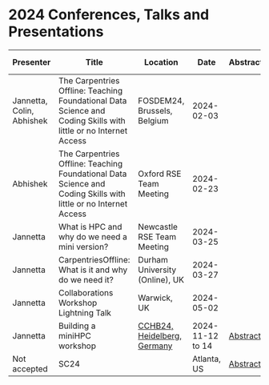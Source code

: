 # 2024 Conferences, Talks and Presentations

|Presenter|Title|Location|Date|Abstract/Submission|Link to presentation|
|-|-|-|-|-|-|
|Jannetta, Colin, Abhishek|The Carpentries Offline: Teaching Foundational Data Science and Coding Skills with little or no Internet Access|FOSDEM24, Brussels, Belgium|2024-02-03||[link](https://github.com/carpentriesoffline/talks/blob/main/Presentations/CarpentriesOffline_FOSDEM24.pptx.pdf)|
|Abhishek|The Carpentries Offline: Teaching Foundational Data Science and Coding Skills with little or no Internet Access|Oxford RSE Team Meeting|2024-02-23||[link](https://github.com/carpentriesoffline/talks/blob/main/Presentations/2024-02-23_CarpentriesOffline_OxRSE.pdf)|
|Jannetta|What is HPC and why do we need a mini version?|Newcastle RSE Team Meeting|2024-03-25||[link](https://github.com/carpentriesoffline/talks/blob/main/Presentations/What_is_High_Performance_Computing_and_why_do_we_need_a_mini_version.pptx)|
|Jannetta|CarpentriesOffline: What is it and why do we need it?|Durham University (Online), UK|2024-03-27||[link](https://github.com/carpentriesoffline/talks/blob/main/Presentations/CarpentriesOffline_FOSDEM24.pdf)|
|Jannetta|Collaborations Workshop Lightning Talk|Warwick, UK|2024-05-02||[link](https://github.com/carpentriesoffline/CW24_lightning_talk)
|Jannetta|Building a miniHPC workshop|[CCHB24, Heidelberg, Germany](https://biont-training.eu/CarpentryConnect2024.html)|2024-11-12 to 14|[Abstract](https://github.com/carpentriesoffline/talks/blob/main/abstracts/CarpentriesOfflineHeidelberg_2.md)|[link](https://carpentriesoffline.github.io/Building_a_miniHPC_for_Training/)
|Not accepted|SC24||Atlanta, US|[Abstract](https://github.com/carpentriesoffline/talks/blob/main/abstracts/SC24_tutorial.md)||
